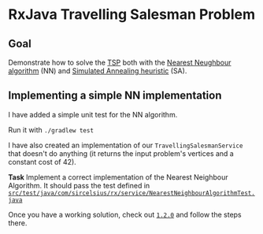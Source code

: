 # RxJava Travelling Salesman Problem

## Goal

Demonstrate how to solve the [TSP](https://simple.wikipedia.org/wiki/Travelling_salesman_problem) both with the [Nearest Neughbour algorithm](https://en.wikipedia.org/wiki/Nearest_neighbour_algorithm) (NN) and [Simulated Annealing heuristic](https://en.wikipedia.org/wiki/Simulated_annealing) (SA).

## Implementing a simple NN implementation

I have added a simple unit test for the NN algorithm.

Run it with `./gradlew test`

I have also created an implementation of our `TravellingSalesmanService` that doesn't do anything (it returns the input problem's vertices and a constant cost of 42).

**Task** Implement a correct implementation of the Nearest Neighbour Algorithm. It should pass the test defined in [`src/test/java/com/sircelsius/rx/service/NearestNeighbourAlgorithmTest.java`](src/test/java/com/sircelsius/rx/service/NearestNeighbourAlgorithmTest.java)

Once you have a working solution, check out [`1.2.0`](https://github.com/sircelsius/tsp-rx/tree/1.2.0) and follow the steps there.